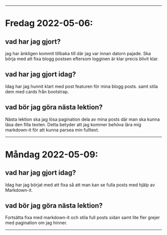 ___
# Fredag 2022-05-06:

## vad har jag gjort?
jag har änkligen kommit tillbaka till där jag var innan datorn pajade. Ska börja med att fixa blogg postsen eftersom logginen är klar precis blivit klar.

## vad har jag gjort idag?
Idag har jag hunnit klart med post featuren för mina blogg posts. samt stila dem med cards från bootstrap.

## vad bör jag göra nästa lektion?
Nästa lektion ska jag lösa pagination dela av mina posts där man ska kunna läsa den filla texten. Detta betyder att jag kommer behöva lära mig markdown-it för att kunna parsea min fulltext.
___
# Måndag 2022-05-09:

## vad har jag gjort idag?
Idag har jag börjat med att fixa så att man kan se fulla posts med hjälp av Markdown-it.

## vad bör jag göra nästa lektion?
Fortsätta fixa med markdown-it och stila full posts sidan samt lite fler grejer med pagination om jag hinner.
___
